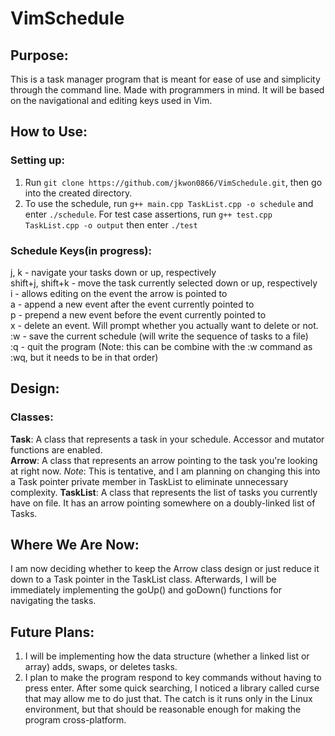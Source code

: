 # VimSchedule
## Purpose:
This is a task manager program that is meant for ease of use and simplicity through the command line. Made with programmers in mind. It will be based on the navigational and editing keys used in Vim.

How to Use:
-----------
### Setting up:
1. Run `git clone https://github.com/jkwon0866/VimSchedule.git`, then go into the created directory.
2. To use the schedule, run `g++ main.cpp TaskList.cpp -o schedule` and enter `./schedule`. For test case assertions, run `g++ test.cpp TaskList.cpp -o output` then enter `./test`
### Schedule Keys(in progress):
j, k - navigate your tasks down or up, respectively   
shift+j, shift+k - move the task currently selected down or up, respectively   
i - allows editing on the event the arrow is pointed to  
a - append a new event after the event currently pointed to  
p - prepend a new event before the event currently pointed to  
x - delete an event. Will prompt whether you actually want to delete or not.  
:w - save the current schedule (will write the sequence of tasks to a file)  
:q - quit the program (Note: this can be combine with the :w command as :wq, but it needs to be in that order)  

Design:
-------
### Classes:
**Task**: A class that represents a task in your schedule. Accessor and mutator functions are enabled.  
**Arrow**: A class that represents an arrow pointing to the task you're looking at right now. *Note*: This is tentative, and I am planning on changing this into a Task pointer private member in TaskList to eliminate unnecessary complexity.
**TaskList**: A class that represents the list of tasks you currently have on file. It has an arrow pointing somewhere on a doubly-linked list of Tasks.  

## Where We Are Now:
I am now deciding whether to keep the Arrow class design or just reduce it down to a Task pointer in the TaskList class. Afterwards, I will be immediately implementing the goUp() and goDown() functions for navigating the tasks.

## Future Plans:
1. I will be implementing how the data structure (whether a linked list or array) adds, swaps, or deletes tasks.
2. I plan to make the program respond to key commands without having to press enter. After some quick searching, I noticed a library called curse that may allow me to do just that. The catch is it runs only in the Linux environment, but that should be reasonable enough for making the program cross-platform.

